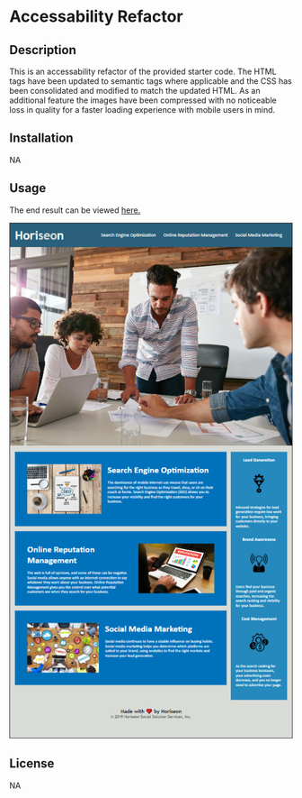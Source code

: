 # Accessability Refactor

## Description

This is an accessability refactor of the provided starter code. The HTML tags have been updated to semantic tags where applicable and the CSS has been consolidated and modified to match the updated HTML. As an additional feature the images have been compressed with no noticeable loss in quality for a faster loading experience with mobile users in mind.

## Installation

NA

## Usage

The end result can be viewed [here.](https://jaredboehm.github.io/01-code-refactor/)

![Website Screenshot](assets/images/website-screenshot.png)

## License

NA